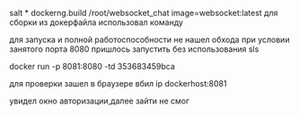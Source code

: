 salt * dockerng.build /root/websocket_chat image=websocket:latest для сборки из докерфайла использовал команду

для запуска и полной работоспособности не нашел обхода при условии занятого порта 8080 пришлось запустить без использования sls

docker run -p 8081:8080 -td 353683459bca

для проверки зашел в браузере вбил ip  dockerhost:8081 

увидел окно авторизации,далее зайти не смог

